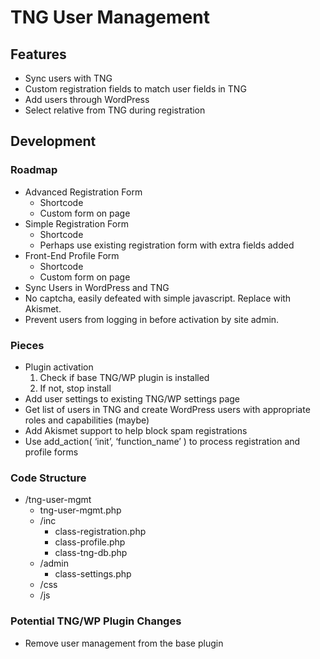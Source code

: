 # TNG User Management
## Features
* Sync users with TNG
* Custom registration fields to match user fields in TNG
* Add users through WordPress
* Select relative from TNG during registration

## Development 
### Roadmap
* Advanced Registration Form
	* Shortcode
	* Custom form on page
* Simple Registration Form
	* Shortcode
	* Perhaps use existing registration form with extra fields added
* Front-End Profile Form
	* Shortcode
	* Custom form on page
* Sync Users in WordPress and TNG
* No captcha, easily defeated with simple javascript. Replace with Akismet.
* Prevent users from logging in before activation by site admin.

### Pieces
* Plugin activation
	1. Check if base TNG/WP plugin is installed
	2. If not, stop install 
* Add user settings to existing TNG/WP settings page
* Get list of users in TNG and create WordPress users with appropriate roles and capabilities (maybe)
* Add Akismet support to help block spam registrations
* Use add_action( ‘init’, ‘function_name’ ) to process registration and profile forms

### Code Structure
* /tng-user-mgmt
	* tng-user-mgmt.php
	* /inc
		* class-registration.php
		* class-profile.php
		* class-tng-db.php
	* /admin
		* class-settings.php
	* /css
	* /js

### Potential TNG/WP Plugin Changes
* Remove user management from the base plugin
